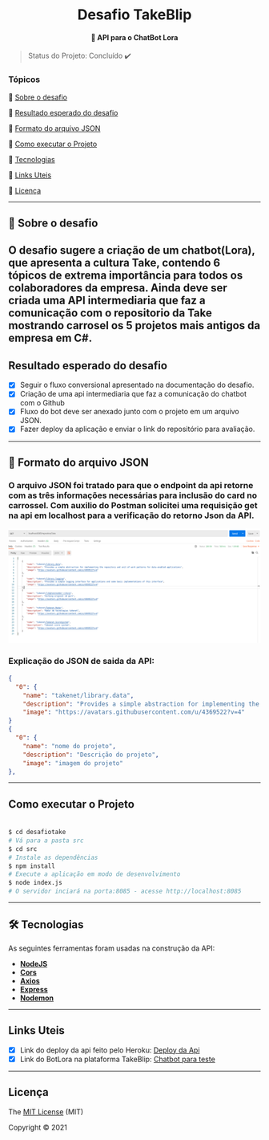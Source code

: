 </p>
<h1 align="center">
Desafio TakeBlip
</h1>

<h4 align="center">
  🤖 API para o ChatBot Lora
</h4>

> Status do Projeto: Concluído :heavy_check_mark:

### Tópicos

:small_blue_diamond: [Sobre o desafio](#-sobre-o-desafio)

:small_blue_diamond: [Resultado esperado do desafio](#resultado-esperado-do-desafio)

:small_blue_diamond: [Formato do arquivo JSON](#-formato-do-arquivo-json)

:small_blue_diamond: [Como executar o Projeto](#como-executar-o-projeto)

:small_blue_diamond: [Tecnologias](#-tecnologias)

:small_blue_diamond: [Links Uteis](#links-uteis)

:small_blue_diamond: [Licença](#licença)

---

## 🤖 Sobre o desafio

## O desafio sugere a criação de um chatbot(Lora), que apresenta a cultura Take, contendo 6 tópicos de extrema importância para todos os colaboradores da empresa. Ainda deve ser criada uma API intermediaria que faz a comunicação com o repositorio da Take mostrando carrosel os 5 projetos mais antigos da empresa em C#.

## Resultado esperado do desafio

- [x] Seguir o fluxo conversional apresentado na documentação do desafio.
- [x] Criação de uma api intermediaria que faz a comunicação do chatbot com o Github
- [x] Fluxo do bot deve ser anexado junto com o projeto em um arquivo JSON.
- [x] Fazer deploy da aplicação e enviar o link do repositório para avaliação.

---

## 🎨 Formato do arquivo JSON

<h3> O arquivo JSON foi tratado para que o endpoint da api retorne com as três informações necessárias para inclusão do card no carrossel.
Com auxilio do Postman solicitei uma requisição get na api em localhost para a verificação do retorno Json da API. </h3>

<img alt="JSON" title="#JSON" src="./assets/json.png" width="1080px">

<h3>Explicação do JSON de saida da API:</h3>

```json
{
  "0": {
    "name": "takenet/library.data",
    "description": "Provides a simple abstraction for implementing the repository and unit of work patterns for data-enabled applications",
    "image": "https://avatars.githubusercontent.com/u/4369522?v=4"
}
{
  "0": {
    "name": "nome do projeto",
    "description": "Descrição do projeto",
    "image": "imagem do projeto"
},
```

---
## Como executar o Projeto

```bash

$ cd desafiotake
# Vá para a pasta src
$ cd src
# Instale as dependências
$ npm install
# Execute a aplicação em modo de desenvolvimento
$ node index.js
# O servidor inciará na porta:8085 - acesse http://localhost:8085

```
---

## 🛠 Tecnologias

As seguintes ferramentas foram usadas na construção da API:

- **[NodeJS](https://nodejs.org/en/)**
- **[Cors](https://expressjs.com/en/resources/middleware/cors.html)**
- **[Axios](https://github.com/axios/axios)**
- **[Express](https://expressjs.com/)**
- **[Nodemon](https://www.npmjs.com/package/nodemon)**

---

## Links Uteis

- [x] Link do deploy da api feito pelo Heroku: <a href="https://takeblipapi.herokuapp.com/repositoryTake">Deploy da Api</a>
- [x] Link do BotLora na plataforma TakeBlip: <a href="https://cairo-cruz-25qx5.chat.blip.ai/?appKey=bXlib3Q0MjpmNmNiYTBlYS00YWMyLTQ0YmMtYTE2Zi1jYWJhM2YzYWEyZjY=">Chatbot para teste</a>

---

## Licença

The [MIT License]() (MIT)

Copyright ©️ 2021
```
